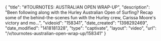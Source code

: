 {
    "title": "#TOURNOTES: AUSTRALIAN OPEN WRAP-UP",
    "description": "Been following along with the Hurley Australian Open of Surfing? Recap some of the behind-the-scenes fun with the Hurley crew, Carissa Moore's victory and mo...",
    "videoid": "158341",
    "date_created": "1398292469",
    "date_modified": "1418181328",
    "type": "captivate",
    "layout": "video",
    "url": "\/v\/tournotes-australian-open-wrap-up\/158341"
}